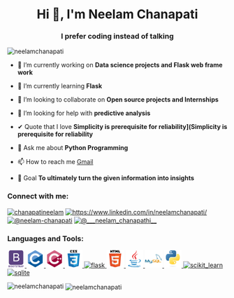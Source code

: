 <h1 align="center">Hi 👋, I'm Neelam Chanapati</h1>
<h3 align="center">I prefer coding instead of talking</h3>

<p align="left"> <img src="https://komarev.com/ghpvc/?username=neelamchanapati&label=Profile%20views&color=0e75b6&style=flat" alt="neelamchanapati" /> </p>

- 🔭 I’m currently working on **Data science projects and Flask web frame work**

- 🌱 I’m currently learning **Flask**

- 👯 I’m looking to collaborate on **Open source projects and Internships**

- 🤝 I’m looking for help with **predictive analysis**

- ✔ Quote that I love **Simplicity is prerequisite for reliability](Simplicity is prerequisite for reliability**

- 💬 Ask me about **Python Programming**

- 📫 How to reach me <a href="neelam.chanapati@gmail.com">Gmail</a>

- 🎯 Goal **To ultimately turn the given information into insights**

<h3 align="left">Connect with me:</h3>
<p align="left">
<a href="https://twitter.com/chanapatineelam" target="blank"><img align="center" src="https://camo.githubusercontent.com/35b0b8bfbd8840f35607fb56ad0a139047fd5d6e09ceb060c5c6f0a5abd1044c/68747470733a2f2f6564656e742e6769746875622e696f2f537570657254696e7949636f6e732f696d616765732f7376672f747769747465722e737667" alt="chanapatineelam" height="30" width="40" /></a>
<a href="https://www.linkedin.com/in/neelamchanapati/" target="blank"><img align="center" src="https://camo.githubusercontent.com/c8a9c5b414cd812ad6a97a46c29af67239ddaeae08c41724ff7d945fb4c047e5/68747470733a2f2f6564656e742e6769746875622e696f2f537570657254696e7949636f6e732f696d616765732f7376672f6c696e6b6564696e2e737667" alt="https://www.linkedin.com/in/neelamchanapati/" height="30" width="40" /></a>
<a href="https://medium.com/@neelam-chanapati" target="blank"><img align="center" src="https://camo.githubusercontent.com/a583b5ce3b463c784cb87592b3da7b9b9d014d7a16adfff04b91cb1452ae4ca2/68747470733a2f2f6564656e742e6769746875622e696f2f537570657254696e7949636f6e732f696d616765732f7376672f6d656469756d2e737667" alt="@neelam-chanapati" height="30" width="40" /></a>
<a href = "https://www.instagram.com/___neelam_chanapathi__/" target="blank"><img align="center" src="https://camo.githubusercontent.com/c9dacf0f25a1489fdbc6c0d2b41cda58b77fa210a13a886d6f99e027adfbd358/68747470733a2f2f6564656e742e6769746875622e696f2f537570657254696e7949636f6e732f696d616765732f7376672f696e7374616772616d2e737667" alt="@___neelam_chanapathi__" height="30" width="40"/></a>

<h3 align="left">Languages and Tools:</h3>
<p align="left"> <a href="https://getbootstrap.com" target="_blank"> <img src="https://raw.githubusercontent.com/devicons/devicon/master/icons/bootstrap/bootstrap-plain-wordmark.svg" alt="bootstrap" width="40" height="40"/> </a> <a href="https://www.cprogramming.com/" target="_blank"> <img src="https://raw.githubusercontent.com/devicons/devicon/master/icons/c/c-original.svg" alt="c" width="40" height="40"/> </a> <a href="https://www.w3schools.com/cpp/" target="_blank"> <img src="https://raw.githubusercontent.com/devicons/devicon/master/icons/cplusplus/cplusplus-original.svg" alt="cplusplus" width="40" height="40"/> </a> <a href="https://www.w3schools.com/css/" target="_blank"> <img src="https://raw.githubusercontent.com/devicons/devicon/master/icons/css3/css3-original-wordmark.svg" alt="css3" width="40" height="40"/> </a> <a href="https://flask.palletsprojects.com/" target="_blank"> <img src="https://www.vectorlogo.zone/logos/pocoo_flask/pocoo_flask-icon.svg" alt="flask" width="40" height="40"/> </a> <a href="https://www.w3.org/html/" target="_blank"> <img src="https://raw.githubusercontent.com/devicons/devicon/master/icons/html5/html5-original-wordmark.svg" alt="html5" width="40" height="40"/> </a> <a href="https://www.java.com" target="_blank"> <img src="https://raw.githubusercontent.com/devicons/devicon/master/icons/java/java-original.svg" alt="java" width="40" height="40"/> </a> <a href="https://www.mysql.com/" target="_blank"> <img src="https://raw.githubusercontent.com/devicons/devicon/master/icons/mysql/mysql-original-wordmark.svg" alt="mysql" width="40" height="40"/> </a> <a href="https://www.python.org" target="_blank"> <img src="https://raw.githubusercontent.com/devicons/devicon/master/icons/python/python-original.svg" alt="python" width="40" height="40"/> </a> <a href="https://scikit-learn.org/" target="_blank"> <img src="https://upload.wikimedia.org/wikipedia/commons/0/05/Scikit_learn_logo_small.svg" alt="scikit_learn" width="40" height="40"/> </a> <a href="https://www.sqlite.org/" target="_blank"> <img src="https://www.vectorlogo.zone/logos/sqlite/sqlite-icon.svg" alt="sqlite" width="40" height="40"/> </a> </p>

<p style="bottom-margin = 100px"><img align="left" src="https://github-readme-stats.vercel.app/api/top-langs?username=neelamchanapati&show_icons=true&locale=en&layout=compact" alt="neelamchanapati" /></p>

<p>&nbsp;<img align="center" src="https://github-readme-stats.vercel.app/api?username=neelamchanapati&show_icons=true&locale=en" alt="neelamchanapati" /></p>
